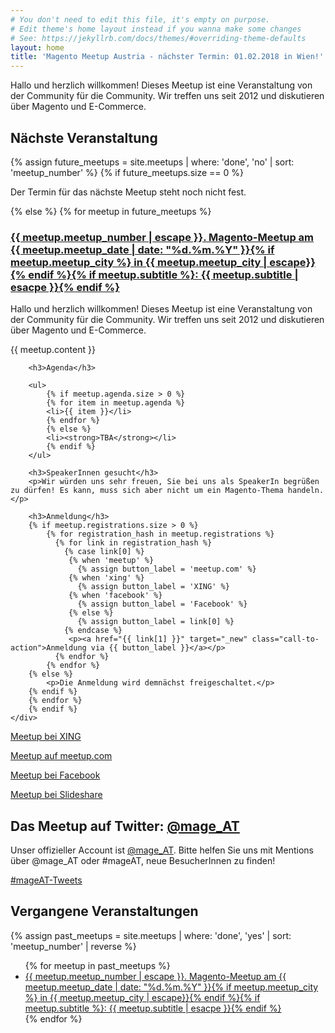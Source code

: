 ```yaml
---
# You don't need to edit this file, it's empty on purpose.
# Edit theme's home layout instead if you wanna make some changes
# See: https://jekyllrb.com/docs/themes/#overriding-theme-defaults
layout: home
title: 'Magento Meetup Austria - nächster Termin: 01.02.2018 in Wien!'
---
```

<section id="main_content" class="inner">

<div class="feature_container">
    <div class="feature">
        <p>Hallo und herzlich willkommen! Dieses Meetup ist eine Veranstaltung von der Community für die Community. Wir treffen uns seit 2012 und diskutieren über Magento und E-Commerce.</p>
        <h1>Nächste Veranstaltung</h1>
        {% assign future_meetups = site.meetups | where: 'done', 'no' | sort: 'meetup_number' %}
        {% if future_meetups.size == 0 %}
        <p>Der Termin für das nächste Meetup steht noch nicht fest.</p>
        {% else %}
        {% for meetup in future_meetups %}
        <h3><a href="{{ meetup.url }}">{{ meetup.meetup_number | escape }}. Magento-Meetup am {{ meetup.meetup_date | date: "%d.%m.%Y" }}{% if meetup.meetup_city %} in {{ meetup.meetup_city | escape}}{% endif %}{% if meetup.subtitle %}: {{ meetup.subtitle | esacpe }}{% endif %}</a></h3>
        <p>Hallo und herzlich willkommen! Dieses Meetup ist eine Veranstaltung von der Community für die Community. Wir treffen uns seit 2012 und diskutieren über Magento und E-Commerce.</p>
        {{ meetup.content }}
        
        <h3>Agenda</h3>
        
        <ul>
            {% if meetup.agenda.size > 0 %}
            {% for item in meetup.agenda %}
            <li>{{ item }}</li>
            {% endfor %}
            {% else %}
            <li><strong>TBA</strong></li>
            {% endif %}
        </ul>

        <h3>SpeakerInnen gesucht</h3>
        <p>Wir würden uns sehr freuen, Sie bei uns als SpeakerIn begrüßen zu dürfen! Es kann, muss sich aber nicht um ein Magento-Thema handeln.</p>

        <h3>Anmeldung</h3>
        {% if meetup.registrations.size > 0 %}
            {% for registration_hash in meetup.registrations %}
              {% for link in registration_hash %}
                {% case link[0] %}
                 {% when 'meetup' %}
                   {% assign button_label = 'meetup.com' %}
                 {% when 'xing' %}
                   {% assign button_label = 'XING' %}
                 {% when 'facebook' %}
                   {% assign button_label = 'Facebook' %}
                 {% else %}
                   {% assign button_label = link[0] %}
                {% endcase %}
                 <p><a href="{{ link[1] }}" target="_new" class="call-to-action">Anmeldung via {{ button_label }}</a></p>
              {% endfor %}
            {% endfor %}
        {% else %}
            <p>Die Anmeldung wird demnächst freigeschaltet.</p>
        {% endif %}
        {% endfor %}
        {% endif %}
    </div>
</div>
<p class="left"><a href="https://www.xing.com/communities/groups/magento-oesterreich-usergruppe-712b-1064068" class="call-to-action">Meetup bei XING</a></p>
<p class="right"><a href="https://www.meetup.com/magento-meetup-austria/" class="call-to-action">Meetup auf meetup.com</a></p>
<p class="left"><a href="http://facebook.com/pg/MageAT/" class="call-to-action">Meetup bei Facebook</a></p>
<p class="right"><a href="https://www.slideshare.net/magentomeetupaustria/" class="call-to-action">Meetup bei Slideshare</a></p>
<h2 class="clear">Das Meetup auf Twitter: <a href="https://twitter.com/mage_AT">@mage_AT</a></h2>
  <p>Unser offizieller Account ist <a href="https://www.twitter.com/mage_AT">@mage_AT</a>. Bitte helfen Sie uns mit Mentions über @mage_AT oder #mageAT, neue BesucherInnen zu finden!</p>
  <a class="twitter-timeline"  href="https://twitter.com/hashtag/mageAT" data-widget-id="866591655037730816">#mageAT-Tweets</a>
  <script>!function(d,s,id){var js,fjs=d.getElementsByTagName(s)[0],p=/^http:/.test(d.location)?'http':'https';if(!d.getElementById(id)){js=d.createElement(s);js.id=id;js.src=p+"://platform.twitter.com/widgets.js";fjs.parentNode.insertBefore(js,fjs);}}(document,"script","twitter-wjs");</script>

          
<h2>Vergangene Veranstaltungen</h2>
{% assign past_meetups = site.meetups | where: 'done', 'yes' | sort: 'meetup_number' | reverse %}

<ul>
{% for meetup in past_meetups %}
  <li><a href="{{ meetup.url }}">{{ meetup.meetup_number | escape }}. Magento-Meetup am {{ meetup.meetup_date | date: "%d.%m.%Y" }}{% if meetup.meetup_city %} in {{ meetup.meetup_city | escape}}{% endif %}{% if meetup.subtitle %}: {{ meetup.subtitle | esacpe }}{% endif %}</a></li>
{% endfor %}
</ul>

</section>
